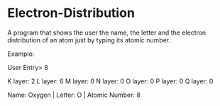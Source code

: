 # Electron-Distribution
A program that shows the user the name, the letter and the electron distribution of an atom just by typing its atomic number.

Example:

User Entry> 8

K layer: 2
L layer: 6
M layer: 0
N layer: 0
O layer: 0
P layer: 0
Q layer: 0

Name: Oxygen | Letter: O | Atomic Number: 8
